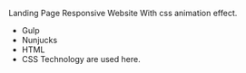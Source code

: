 Landing Page Responsive Website With css animation effect.

-  Gulp
-  Nunjucks
-  HTML
-  CSS
 Technology are used here.